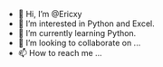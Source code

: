 - 👋 Hi, I’m @Ericxy
- 👀 I’m interested in Python and Excel.
- 🌱 I’m currently learning Python.
- 💞️ I’m looking to collaborate on ...
- 📫 How to reach me ...

<!---
Ericxy/Ericxy is a ✨ special ✨ repository because its `README.md` (this file) appears on your GitHub profile.
You can click the Preview link to take a look at your changes.
--->
